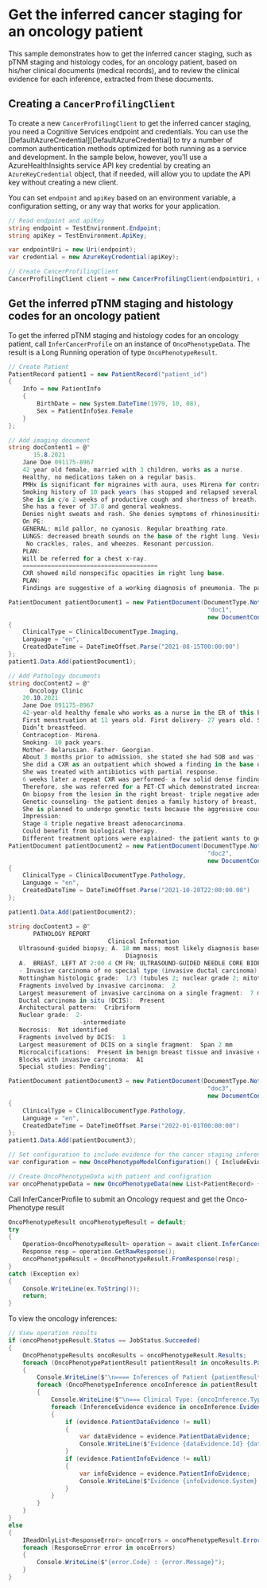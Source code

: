 # Get the inferred cancer staging for an oncology patient
This sample demonstrates how to get the inferred cancer staging, such as pTNM staging and histology codes, for an oncology patient, based on his/her clinical documents (medical records), and to review the clinical evidence for each inference, extracted from these documents.

## Creating a `CancerProfilingClient`

To create a new `CancerProfilingClient` to get the inferred cancer staging, you need a Cognitive Services endpoint and credentials. You can use the [DefaultAzureCredential][DefaultAzureCredential] to try a number of common authentication methods optimized for both running as a service and development.  In the sample below, however, you'll use a AzureHealthInsights service API key credential by creating an `AzureKeyCredential` object, that if needed, will allow you to update the API key without creating a new client.

You can set `endpoint` and `apiKey` based on an environment variable, a configuration setting, or any way that works for your application.

```C# Snippet:CreateCancerProfilingClient
// Read endpoint and apiKey
string endpoint = TestEnvironment.Endpoint;
string apiKey = TestEnvironment.ApiKey;

var endpointUri = new Uri(endpoint);
var credential = new AzureKeyCredential(apiKey);

// Create CancerProfilingClient
CancerProfilingClient client = new CancerProfilingClient(endpointUri, credential);
```

## Get the inferred pTNM staging and histology codes for an oncology patient

To get the inferred pTNM staging and histology codes for an oncology patient, call `InferCancerProfile` on an instance of `OncoPhenotypeData`.  The result is a Long Running operation of type `OncoPhenotypeResult`.

```C# Snippet:HealthInsightsOncoPhenotypeData
// Create Patient
PatientRecord patient1 = new PatientRecord("patient_id")
{
    Info = new PatientInfo
    {
        BirthDate = new System.DateTime(1979, 10, 08),
        Sex = PatientInfoSex.Female
    }
};

// Add imaging document
string docContent1 = @"
       15.8.2021
    Jane Doe 091175-8967
    42 year old female, married with 3 children, works as a nurse.
    Healthy, no medications taken on a regular basis.
    PMHx is significant for migraines with aura, uses Mirena for contraception.
    Smoking history of 10 pack years (has stopped and relapsed several times).
    She is in c/o 2 weeks of productive cough and shortness of breath.
    She has a fever of 37.8 and general weakness.
    Denies night sweats and rash. She denies symptoms of rhinosinusitis, asthma, and heartburn.
    On PE:
    GENERAL: mild pallor, no cyanosis. Regular breathing rate.
    LUNGS: decreased breath sounds on the base of the right lung. Vesicular breathing.
     No crackles, rales, and wheezes. Resonant percussion.
    PLAN:
    Will be referred for a chest x-ray.
    ======================================
    CXR showed mild nonspecific opacities in right lung base.
    PLAN:
    Findings are suggestive of a working diagnosis of pneumonia. The patient is referred to a follow-up CXR in 2 weeks.";

PatientDocument patientDocument1 = new PatientDocument(DocumentType.Note,
                                                        "doc1",
                                                        new DocumentContent(DocumentContentSourceType.Inline, docContent1))
{
    ClinicalType = ClinicalDocumentType.Imaging,
    Language = "en",
    CreatedDateTime = DateTimeOffset.Parse("2021-08-15T00:00:00")
};
patient1.Data.Add(patientDocument1);

// Add Pathology documents
string docContent2 = @"
      Oncology Clinic
    20.10.2021
    Jane Doe 091175-8967
    42-year-old healthy female who works as a nurse in the ER of this hospital.
    First menstruation at 11 years old. First delivery- 27 years old. She has 3 children.
    Didn’t breastfeed.
    Contraception- Mirena.
    Smoking- 10 pack years.
    Mother- Belarusian. Father- Georgian.
    About 3 months prior to admission, she stated she had SOB and was febrile.
    She did a CXR as an outpatient which showed a finding in the base of the right lung- possibly an infiltrate.
    She was treated with antibiotics with partial response.
    6 weeks later a repeat CXR was performed- a few solid dense findings in the right lung.
    Therefore, she was referred for a PET-CT which demonstrated increased uptake in the right breast, lymph nodes on the right a few areas in the lungs and liver.
    On biopsy from the lesion in the right breast- triple negative adenocarcinoma. Genetic testing has not been done thus far.
    Genetic counseling- the patient denies a family history of breast, ovary, uterus, and prostate cancer. Her mother has chronic lymphocytic leukemia (CLL).
    She is planned to undergo genetic tests because the aggressive course of the disease, and her young age.
    Impression:
    Stage 4 triple negative breast adenocarcinoma.
    Could benefit from biological therapy.
    Different treatment options were explained- the patient wants to get a second opinion.";
PatientDocument patientDocument2 = new PatientDocument(DocumentType.Note,
                                                        "doc2",
                                                        new DocumentContent(DocumentContentSourceType.Inline, docContent2))
{
    ClinicalType = ClinicalDocumentType.Pathology,
    Language = "en",
    CreatedDateTime = DateTimeOffset.Parse("2021-10-20T22:00:00.00")
};

patient1.Data.Add(patientDocument2);

string docContent3 = @"
       PATHOLOGY REPORT
                            Clinical Information
   Ultrasound-guided biopsy; A. 18 mm mass; most likely diagnosis based on imaging:  IDC
                                 Diagnosis
   A.  BREAST, LEFT AT 2:00 4 CM FN; ULTRASOUND-GUIDED NEEDLE CORE BIOPSIES:
   - Invasive carcinoma of no special type (invasive ductal carcinoma), grade 1
   Nottingham histologic grade:  1/3 (tubules 2; nuclear grade 2; mitotic rate 1; total score;  5/9)
   Fragments involved by invasive carcinoma:  2
   Largest measurement of invasive carcinoma on a single fragment:  7 mm
   Ductal carcinoma in situ (DCIS):  Present
   Architectural pattern:  Cribriform
   Nuclear grade:  2-
                    -intermediate
   Necrosis:  Not identified
   Fragments involved by DCIS:  1
   Largest measurement of DCIS on a single fragment:  Span 2 mm
   Microcalcifications:  Present in benign breast tissue and invasive carcinoma
   Blocks with invasive carcinoma:  A1
   Special studies: Pending";

PatientDocument patientDocument3 = new PatientDocument(DocumentType.Note,
                                                        "doc3",
                                                        new DocumentContent(DocumentContentSourceType.Inline, docContent3))
{
    ClinicalType = ClinicalDocumentType.Pathology,
    Language = "en",
    CreatedDateTime = DateTimeOffset.Parse("2022-01-01T00:00:00")
};
patient1.Data.Add(patientDocument3);

// Set configuration to include evidence for the cancer staging inferences
var configuration = new OncoPhenotypeModelConfiguration() { IncludeEvidence = true };

// Create OncoPhenotypeData with patient and configration
var oncoPhenotypeData = new OncoPhenotypeData(new List<PatientRecord> { patient1 }) { Configuration = configuration };
```

Call InferCancerProfile to submit an Oncology request and get the Onco-Phenotype result


```C# Snippet:HealthInsightsCancerProfilingClientInferCancerProfile
OncoPhenotypeResult oncoPhenotypeResult = default;
try
{
    Operation<OncoPhenotypeResult> operation = await client.InferCancerProfile(WaitUntil.Completed, oncoPhenotypeData);
    Response resp = operation.GetRawResponse();
    oncoPhenotypeResult = OncoPhenotypeResult.FromResponse(resp);
}
catch (Exception ex)
{
    Console.WriteLine(ex.ToString());
    return;
}
```

To view the oncology inferences:

```C# Snippet:HealthInsightsCancerProfilingInferCancerProfileViewResults
// View operation results
if (oncoPhenotypeResult.Status == JobStatus.Succeeded)
{
    OncoPhenotypeResults oncoResults = oncoPhenotypeResult.Results;
    foreach (OncoPhenotypePatientResult patientResult in oncoResults.Patients)
    {
        Console.WriteLine($"\n==== Inferences of Patient {patientResult.Id} ====");
        foreach (OncoPhenotypeInference oncoInference in patientResult.Inferences)
        {
            Console.WriteLine($"\n=== Clinical Type: {oncoInference.Type.ToString()}  Value: {oncoInference.Value}   ConfidenceScore: {oncoInference.ConfidenceScore} ===");
            foreach (InferenceEvidence evidence in oncoInference.Evidence)
            {
                if (evidence.PatientDataEvidence != null)
                {
                    var dataEvidence = evidence.PatientDataEvidence;
                    Console.WriteLine($"Evidence {dataEvidence.Id} {dataEvidence.Offset} {dataEvidence.Length} {dataEvidence.Text}");
                }
                if (evidence.PatientInfoEvidence != null)
                {
                    var infoEvidence = evidence.PatientInfoEvidence;
                    Console.WriteLine($"Evidence {infoEvidence.System} {infoEvidence.Code} {infoEvidence.Name} {infoEvidence.Value}");
                }
            }
        }
    }
}
else
{
    IReadOnlyList<ResponseError> oncoErrors = oncoPhenotypeResult.Errors;
    foreach (ResponseError error in oncoErrors)
    {
        Console.WriteLine($"{error.Code} : {error.Message}");
    }
}
```
